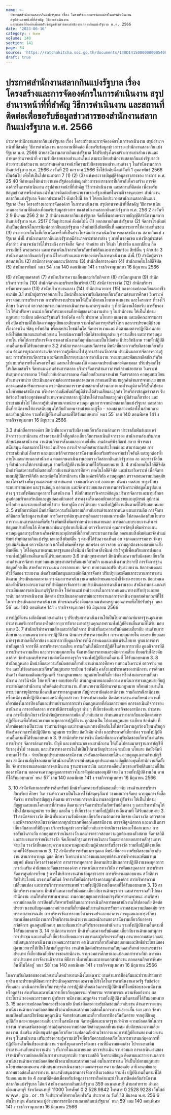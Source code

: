 ```yaml
---
name: >-
  ประกาศสำนักงานสลากกินแบ่งรัฐบาล เรื่อง โครงสร้างและการจัดองค์กรในการดำเนินงาน
  สรุปอำนาจหน้าที่ที่สำคัญ วิธีการดำเนินงาน
  และสถานที่ติดต่อเพื่อขอรับข้อมูลข่าวสารของสำนักงานสลากกินแบ่งรัฐบาล พ.ศ. 2566
date: '2023-06-16'
category: ง พิเศษ
volume: 140
section: 141
page: 54
source: 'https://ratchakitcha.soc.go.th/documents/140D141S0000000005400.pdf'
draft: true
---
```


# ประกาศสำนักงานสลากกินแบ่งรัฐบาล เรื่อง โครงสร้างและการจัดองค์กรในการดำเนินงาน สรุปอำนาจหน้าที่ที่สำคัญ วิธีการดำเนินงาน และสถานที่ติดต่อเพื่อขอรับข้อมูลข่าวสารของสำนักงานสลากกินแบ่งรัฐบาล พ.ศ. 2566

ประกาศสำนักงานสลากกินแบ่งรัฐบาล เรื่อง โครงสร้างและการจัดองค์กรในการดาเนินงาน สรุปอำนาจหน้าที่ที่สาคัญ วิธีการดำเนินงาน และสถานที่ติดต่อเพื่อขอรับข้อมูลข่าวสารของสำนักงานสลากกินแบ่งรัฐบาล พ.ศ. 2566 ด้วยสานักงานสลากกินแบ่งรัฐบาล ได้ปรับปรุงโครงสร้างการแบ่งส่วนงานและกำหนดอำนาจหน้าที่ ความรับผิดชอบของส่วนงานใหม่ ตามระเบียบสำนักงานสลากกินแบ่งรัฐบาลว่าด้วยการแบ่งส่วนงาน และกำหนดอำนาจหน้าที่ความรับผิดชอบของส่วนงานต่าง ๆ ในสำนักงานสลากกินแบ่งรัฐบาล พ.ศ. 2566 ลงวันที่ 20 มกราคม 2566 ซึ่งใช้บังคับตั้งแต่วันที่ 1 กุมภาพันธ์ 2566 เป็นต้นไป เพื่อให้เป็นไปตามมาตรา 7 (1) (2) (3) แห่งพระราชบัญญัติข้อมูลข่าวสารของ ราชการ พ.ศ. 25 40 ที่กำหนดให้หน่วยงานของรัฐต้องส่งข้อมูลข่าวสารของราชการที่เกี่ยวกับโครงสร้าง การจัดองค์กรในการดำเนินงาน สรุปอำนาจหน้าที่ที่สำคัญ วิธีการดำเนินงาน และสถานที่ติดต่อ เพื่อขอรับข้อมูลข่าวสารหรือคำแนะนำในการติดต่อกับหน่วยงานของรัฐลงพิมพ์ในราชกิจจานุเบกษา สำนักงานสลากกินแบ่งรัฐบาล จึงออกประกาศไว้ ดังต่อไปนี้ ข้อ 1 ให้ยกเลิกประกาศสานักงานสลากกินแบ่งรัฐบาล เรื่อง โครงสร้างและการจัดองค์กร ในการดาเนินงาน สรุปอานาจหน้าที่ที่สาคัญ วิธีการดาเนินงานและสถานที่ติดต่อเพื่อขอรับข้อมูลข่าวสาร ของสำนักงานสลากกินแบ่งรัฐบาล พ.ศ. 256 2 ลงวันที่ 2 9 มีนาคม 256 2 ข้อ 2 สำนักงานสลากกินแบ่งรัฐบาล จัดตั้งขึ้นตามพระราชบัญญัติสำนักงานสลากกินแบ่งรัฐบาล พ.ศ. 2517 มีวัตถุประสงค์ ดังต่อไปนี้ (1) ออกสลากกินแบ่งรัฐบาล (2) จัดการโรงพิมพ์อันเป็นอุปกรณ์ในการพิมพ์สลากกินแบ่งรัฐบาล หรือพิมพ์สิ่งพิมพ์อื่นที่ คณะกรรมการให้ความเห็นชอบ (3) กระทาการอื่นใดที่เกี่ยวเนื่องหรือที่เป็นประโยชน์แก่การดาเนินกิจการของสานักงาน สลากกินแบ่ งรัฐบาล ทั้งนี้ สำนักงานสลากกินแบ่งรัฐบาลมีอำนาจกระทำการต่าง ๆ ภายในขอบเขต แห่งวัตถุประสงค์ดังกล่าว อำนาจเช่นว่านี้ให้รวมถึง การจัดซื้อ จัดหา จำหน่าย เช่า ให้เช่า ให้เช่าซื้อ แลกเปลี่ยน ถือกรรมสิทธิ์ ครอบครอง และการดาเนินกิจการเกี่ยวกับทรัพย์สินและการเรียกร้อง สิทธิอื่น ๆ ด้วย ข้อ 3 สำนักงานสลากกินแบ่งรัฐบาล มีโครงสร้างและการจัดองค์กรในการดาเนินงาน ดังนี้ (1) สำนักผู้ตรวจสอบภายใน (2) สำนักการตลาดและนวัตกรรม (3) สำนักสื่อสารองค์กร (4) สำนักเทคโนโลยีดิจิทัล (5) สำนักการพิมพ์ ้ หนา 54 ่ เลม 140 ตอนพิเศษ 141 ง ราชกิจจานุเบกษา 16 มิถุนายน 2566

(6) สำนักยุทธศาสตร์ (7) สำนักบริหารความเสี่ยงและกำกับกิจการ (8) สำนักกฎหมาย (9) สำนักบริหารการเงิน (10) สำนักจัดหาและบริหารสินทรัพย์ (11) สำนักจ่ายรางวัล (12) สำนักบริหารทรัพยากรบุคคล (13) สำนักบริหารงานกลาง (14) สำนักอำนวยการ (15) กองความปลอดภัยและอาชีวอนามัย 3.1 สานักผู้ตรวจสอบภายใน มีหน้าที่และความรับผิดชอบเกี่ยวกับงานด้านการศึกษา วิเคราะห์ ตรวจสอบการบริหารงาน การบริหารงบประมาณให้เป็นไปตามนโยบาย แผนงาน และโครงการ ที่วางไว้ ศึกษา วิเคราะห์ ตรวจสอบกระบวนการดาเนินการตามมาตรฐานต่าง ๆ ที่สานักงานได้ขอรับ การรับรองไว้ ให้คำปรึกษา แนะนำเกี่ยวกับระบบงานที่สาคัญของส่วนงานต่าง ๆ ในสำนักงาน ให้เป็นไปตามกฎหมาย ระเบียบ มติคณะรัฐมนตรี ข้อบังคับ คาสั่ง ประกาศ นโยบาย แผนงาน และมติคณะกรรมการ เพื่ อป้องปรามมิให้เกิดความสูญเสียและเสียหาย รวมทั้งเกิดการทุจริตรั่วไหล และการประพฤติมิชอบเรื่องการเงิน พัสดุ ทรัพย์สิน หรือผลประโยชน์อื่นใด จัดทารายงานและ ติดตามผลการปฏิบัติงานภายหลังให้ข้อเสนอแนะแก่หน่วยงาน โดยเน้นความเชื่อถือได้ของข้อมูลต่าง ๆ ความเสี่ยง และการควบคุมภายใน เพื่อให้การบริหารจัดการของสานักงานสัมฤทธิ์ผลและเป็นไปอย่าง มีประสิทธิภาพ รวมทั้งปฏิบัติงานอื่นตามที่ได้รับมอบหมาย 3.2 สำนักการตลาดและนวัตกรรม มีหน้าที่และความรับผิดชอบเกี่ยวกับงาน ด้านการบูรณาการงานจัดการความรู้เพื่อนาไป สู่การสร้างนวัตกรรม ประเมินผลการจัดการความรู้และ การบริหารนวัตกรรม และจัดทาเป็นรายงานผลการดาเนินงาน วางแผนและพัฒนาผลิตภัณฑ์หรือ รูปแบบบริการหรือโครงการใหม่ และนาไปทดลองใช้ ตลอดจนประเมินและติดตามผล ปรับปรุงแก้ไข ให้เกิดผลสาเร็จ จัดทาแผนงานด้านการตลาด บริหารจัดการด้านภาวการณ์จาหน่ายสลาก วิเคราะห์ ต้นทุนทางการตลาด วิจัยเกี่ยวกับด้านการตลาด คัดเลือกตัวแทนจาหน่าย จัดสรรสลาก ควบคุมทะเบียน ตัวแทนจาหน่าย ประเมินผลความต้องการของตลาดสลาก กาหนดเป้าหมายลูกค้าด้านการจาหน่าย ขยายตลาดและส่งเสริมการตลาด ตรวจติดตามการจาหน่ายสลากทั้งส่วนกลางและส่วนภูมิภาคให้เป็นไปตาม นโยบายของสานักงาน บริหารความสัมพันธ์กับผู้มีส่วนได้ส่วนเสียและลูกค้า ให้บริการข้อมูลข่าวสาร รับข้อร้องเรียนร้องทุกข์ของตัวแทนจาหน่ายสลาก ผู้มีส่วนได้ส่วนเสียและลูกค้า ผู้มีส่วนเกี่ยวข้อง และประชาชนทั่วไป ให้ความรู้กับตัวแทนจาหน่าย ควบคุม ดูแลการจาหน่ายสลากกินแบ่งรัฐบาล และสลากอื่นที่สานักงานให้การสนับสนุนให้กับตัวแทนจาหน่ายและผู้ซื้อ - จองสลากล่วงหน้าทั้งในส่วนกลาง และส่วนภูมิภาค รวมทั้งปฏิบัติงานอื่นตามที่ได้รับมอบหมาย ้ หนา 55 ่ เลม 140 ตอนพิเศษ 141 ง ราชกิจจานุเบกษา 16 มิถุนายน 2566

3.3 สำนักสื่อสารองค์กร มีหน้าที่และความรับผิดชอบเกี่ยวกับงานด้านการ ประชาสัมพันธ์เผยแพร่กิจการของสานักงาน สร้างความเข้าใจที่ถูกต้องเกี่ยวกับการดาเนินกิจการของ สานักงานส่งเสริมภาพลักษณ์ของสานักงาน งานด้านกิจการสังคมและความยั่งยืน งานด้านพิพิธภัณฑ์ สลาก พิจารณา สนับสนุน ติดตามการใช้จ่ายเงินบริจาค การบริจาคเพื่อสาธารณประโยชน์และ สาธารณกุศล การประชาสัมพันธ์ สื่อสาร และเผยแพร่กิจการของสานักงานเพื่อเสริมสร้างความเข้าใจอันดี และถูกต้องทั้งภายในและภายนอกสานักงาน ตลอดจนดาเนินงานออกรางวัลสลากกินแบ่งรัฐบาลแ ละ ออกรางวัลอื่น ๆ ที่สำนักงานให้การสนับสนุน รวมทั้งปฏิบัติงานอื่นตามที่ได้รับมอบหมาย 3. 4 สานักเทคโนโลยีดิจิทัล มีหน้าที่และความรับผิดชอบเกี่ยวกับงานด้านการศึกษา เทคโนโลยีดิจิทัล และนำมาวิเคราะห์ เพื่อจัดทาแผนปฏิบัติการดิจิทัล และผลักดันให้สานักงาน เป็นองค์กรดิจิทัล ควบคุมดูแล ตรวจสอบความปลอดภัยของโครงสร้างพื้นฐานและระบบสารสนเทศ วางแผนวิเคราะห์ ออกแบบ พัฒนา ทดสอบ บารุงรักษาระบบสารสนเทศ และฐานข้อมูล ออกแบบ และจัดทาระบบแสดงรายงานการวิเคราะห์ข้อมูลในรูปแบบต่าง ๆ รวมทั้งพัฒนาบุคลากรในสานักงาน ใ ห้มีทักษะการวิเคราะห์ข้อมูล บริหารจัดการและบารุงรักษาศูนย์คอมพิวเตอร์หลักและศูนย์คอมพิวเตอร์ สารอง เครื่องคอมพิวเตอร์แม่ข่ายและอุปกรณ์ อุปกรณ์เครือข่าย และระบบเครือข่ายไร้สาย จัดทาคู่มือ การใช้ระบบ รวมทั้งปฏิบัติงานอื่นตามที่ได้รับมอบหมาย 3. 5 สานักการพิมพ์ มีหน้าที่และความรับผิดชอบเกี่ยวกับงานด้านการกาหนด แผนการผลิต การจัดทาสถิติและเก็บข้อมูลงานพิมพ์ การวิเคราะห์ต้นทุนการผลิตและวางแผนการผลิต ให้สอดคล้องกับนโยบาย การวางแผนการตลาดเพื่อรับจ้างพิมพ์สิ่งพิมพ์จากหน่วยงานภายนอก การออกแบบระบบงานพิม พ์ข้อมูลแปรเปลี่ยนได้ ศึกษาและพัฒนารูปแบบสิ่งพิมพ์ ตรวจวิเคราะห์ คุณภาพวัสดุสิ่งพิมพ์วางแผนควบคุมดูแลบารุงรักษาเครื่องจักรและอุปกรณ์ที่เกี่ยวกับกระบวนการผลิต ออกแบบสิ่งพิมพ์และจัดทำแม่พิมพ์ พิมพ์สลากกินแบ่งรัฐบาลและสิ่งพิมพ์อื่น ๆ ตามที่ได้รับความเห็นช อบ จากคณะกรรมการ จัดทารูปเล่มสิ่งพิมพ์ ตรวจนับสลาก แก้ไขสิ่งพิมพ์ที่ชารุด บกพร่อง ตรวจสอบ ความถูกต้องของสลากและสิ่งพิมพ์อื่น ๆ ให้ได้คุณภาพตามมาตรฐานของสิ่งพิมพ์ เก็บรักษาสิ่งพิมพ์ สำเร็จรูปเพื่อเตรียมการส่งมอบ รวมทั้งปฏิบัติงานอื่นตามที่ได้รับมอบหมาย 3.6 สานักยุทธศาสตร์ มีหน้าที่และความรับผิดชอบเกี่ยวกับงานด้านการจัดทา ทบทวนแผนยุทธศาสตร์หรือแผนวิสาหกิจ แผนดาเนินงานประจาปี การจัดการฐานข้อมูลที่จาเป็น สาหรับการวางแผน การออกแบบ จัดทา ทบทวนและปรับปรุงระบบงาน ข้อกาหนดและตัวชี้วัดของ ระบบงาน ส่งเสริมสนับสนุนและผลักดันการจัดทา ปรับปรุงและพัฒนากระบวนการทางาน ติดตาม ประเมินผลและคาดการณ์ผลการดาเนินงานตามข้อกำหนดและตัวชี้วัดของระบบงาน ข้อกาหนด และตัวชี้วัดของกระบวนการที่สำคัญการจัดการระบบประเมินผลการดาเนินงานของ สำนักงานตามเกณฑ์ ประเมินผลการดำเนินงานรัฐวิสาหกิจ ให้คำแนะนำหน่วยงานในการกาหนดแนวทางปรับปรุงและยกระดับ ผลการดาเนินงาน ติดตาม ประเมินผลคาดการณ์และรายงานผลการดาเนินงานตามค่าเกณฑ์ที่ใช้ ในการประเมินผลการดาเนินงาน พิจารณาเครื่องมือและเกณฑ์มาตรฐานคุณภาพเพื่อใช้ปรับปรุง ้ หนา 56 ่ เลม 140 ตอนพิเศษ 141 ง ราชกิจจานุเบกษา 16 มิถุนายน 2566

การปฏิบัติงาน ผลักดันหน่วยงานต่าง ๆ ปรับปรุงการดาเนินงานให้เป็นไปตามเกณฑ์มาตรฐานคุณภาพ ประสานขอรับการรับรองหรือต่ออายุการรับรองมาตรฐานคุณภาพรวมทั้งปฏิบัติงานอื่นตามที่ได้รับ มอบหมาย 3. 7 สำนักบริหำรความเสี่ยงและกำกับกิจการ มีหน้าที่และความรับผิดชอบเกี่ยวกับ งานด้านการศึกษาและกาหนดแนวทางการปฏิบัติงาน ด้านการบริหารความเสี่ยง การควบคุมภายใน ตามระเบียบและมาตรฐานสากลที่เกี่ยวข้อง และการกากับดูแลกิจการที่ดี กำหนดและเผยแพร่นโยบาย บูรณาการการกำกับดูแลกิ จการที่ดี การบริหารความเสี่ยง การผลักดันให้มีการปฏิบัติในด้านการกากับ ดูแลกิจการที่ดี การบริหารความเสี่ยง และการควบคุมภายใน จัดทาหลักการกาหนดระดับความเสี่ยง ที่ยอมรับได้ระดับองค์กร จัดทำแผนบริหารความต่อเนื่องทางธุรกิจ รวมทั้งปฏิบัติงานอื่นตามที่ ได้รับมอบหมาย 3. 8 สำนักกฎหมาย มีหน้าที่และความรับผิดชอบเกี่ยวกับงานด้านการศึกษา ทบทวนวิเคราะห์ ตรวจร่าง ยกร่าง และให้ข้อเสนอแนะเกี่ยวกับกฎหมาย ระเบียบ ข้อบังคับ คาสั่งและประกาศของสานักงาน การศึกษา ค้นคว้า ติดตามมติคณะรัฐมนตรี ร่างกฎหมายและ กฎหมำยใหม่ที่เกี่ยวข้อง หรือส่งผลกระทบกับสานักงาน การวินิจฉัย ให้คาปรึกษา ตอบข้อหารือ ด้านกฎหมายและคดีความ ดาเนินการทางกฎหมายกับผู้กระทำผิดต่อสำนักงาน หรือติดต่อประสานงาน กับหน่วยงานที่มีอำนาจตามกฎหมาย หรือหน่วยงานในกระบวนการยุติธรรมเพื่อดาเนินการทางกฎหมาย กับผู้กระทาผิดต่อสานักงาน รวมถึงกรณีสานักงานหรือพนักงานที่ปฏิบัติงานตามหน้าที่ถูกกล่าวหา ว่ากระทำความผิด ติดต่อประสานงานกับหน่วยงานที่เกี่ยวข้องในการป้องกันและปราบปรามการกระทำ ผิดกฎหมายที่ส่งผลกระทบต่ อการดาเนินกิจการของสานักงาน การอายัดสลาก การทานิติกรรมสัญญา ต่าง ๆ ที่เกี่ยวข้องกับภารกิจของสานักงาน ประสานงาน การตั้งเบิกเงินรางวัลนำจับผู้กระทาความผิด เกี่ยวกับสลาก กำหนดแนวทางกากับและติดตามการปฏิบัติงานเพื่อให้หน่วยงานและบุคลากรปฏิบัติงาน ถูกต้องเป็น ไปตามกฎหมาย ระเบียบ ข้อบังคับ ที่เกี่ยวข้องอย่างเป็นระบบ รวบรวมข้อมูล และกาหนดแนวทางป้องกันไม่ให้สานักงานถูกร้องเรียนหรือถูกฟ้องร้องจากการไม่ปฏิบัติตามกฎหมาย ระเบียบ ข้อบังคับ คำสั่ง และประกาศที่เกี่ยวข้อง รวมทั้งปฏิบัติงานอื่นตามที่ได้รับมอบหมา ย 3. 9 สานักบริหารการเงิน มีหน้าที่และความรับผิดชอบเกี่ยวกับงานด้านการบริหาร จัดการด้านการเงิน บัญชี และงบประมาณของสานักงาน ให้เป็นไปตามมาตรฐานการบัญชีที่รับรองทั่วไป วางแผน และบริหารทางการเงินให้เป็นไปตามวัตถุประสงค์ ระเบียบ นโยบาย ข้อบังคับที่กาหนดไว้ รับ - จ่ายเงินทุกประเภทของสานักงาน เร่งรัดและติดตามหนี้สิน ควบคุมดูแลงานด้านบัญชีของ สานักงานบัญชีของสลากที่สานักงานให้การสนับสนุนทุกประเภทและบัญชีกองทุนที่สานักงานจัดตั้งขึ้น จัดทารายงานแสดงผลการดาเนินงาน ฐานะทางการเงิน และการเคลื่อนไหวของทรัพย์สินและหนี้สิน ของสานักงาน ตลอดจนควบคุมดูแลการตรวจใบสาคัญก่อนขออนุมัติจ่ายเงิน รวมทั้งปฏิบัติงานอื่น ตามที่ได้รับมอบหมาย ้ หนา 57 ่ เลม 140 ตอนพิเศษ 141 ง ราชกิจจานุเบกษา 16 มิถุนายน 2566

3. 10 สำนักจัดหาและบริหารสินทรัพย์ มีหน้าที่และความรับผิดชอบเกี่ยวกับ งานด้านการบริหารสินทรัพย์ ศึกษา วิเค ราะห์ความจาเป็นในการใช้พัสดุครุภัณฑ์ วางแผนการจัดหา ควบคุมการจัดซื้อจัดจ้าง การบริหารสัญญา ติดตาม ตรวจสอบการดาเนินงานของผู้ขาย ผู้รับจ้าง ให้เป็นไปตามสัญญาและแผนโครงการที่กำหนด ติดตามการจัดการประกันภัยทรัพย์สินต่าง ๆ และบริหารพัสดุให้เป็นไปตามกฎหมำย ระเบียบ และอื่น ๆ ที่เกี่ยวข้อง รวมทั้งปฏิบัติงานอื่นตามที่ ได้รับมอบหมาย 3. 11 สานักจ่ายรางวัล มีหน้าที่และความรับผิดชอบเกี่ยวกับงานด้านการเบิกจ่าย เงินรางวัล ตรวจสอบและพิจารณาจ่ายเงินรางวัลสลากทุกประเภทที่ออกโดยสานักงาน ตรวจพิสูจน์สลาก และดาเนินการเกี่ยวกับสลากที่มีปัญหา บริการข้อมูลข่าวสารที่เกี่ยวกับการจ่ายเงินรางวัลและให้คาแนะนา การขอรับเงินรางวัล ควบคุมการจ่ายเงินรางวัล และการตรวจสอบความถูกต้องของตัวสลาก จัดทาสถิติ และรายงานการจ่ายเงินรางวัล จัดเก็บหลักฐานการจ่ายเงินรางวัลและทาลายเอกสารหลักฐานการจ่ายเงิน รางวัลที่หมดอายุความ และควบคุมทะเบียนผู้ค้าสลากรับซื้อรางวัล รวมทั้งปฏิบัติงานอื่นตามที่ได้รับมอบหมาย 3. 12 สำนักบริหารทรัพยากรบุคคล มีหน้าที่และความรับผิดชอบเกี่ยวกับงาน ด้านการควบคุม ดูแล ศึกษา วิเคราะห์ และวางแผนกลยุทธ์ด้านการบริหารและพัฒนาทุนมนุษย์ พัฒนาโครงสร้างองค์กร การสรรหาบุคลากร ติดตามประเมินผลการปฏิบัติงานของบุคลากร การส่งเสริม ค่านิยมและวัฒนธรรมองค์กร การดาเนินการทางวินัย การพัฒนาบุคลากร การบริหารจัดการศูนย์การเรียน รู้ การให้บริการงานด้านข้อมูลข่าวสาร การบริหารผลตอบแทน สวัสดิการ สิทธิประโยชน์ แรงงานสัมพันธ์ กิจการสัมพันธ์การสร้างความผูกพันองค์กร การบริหารความเปลี่ยนแปลง และการบริการทางการแพทย์ รวมทั้งปฏิบัติงานอื่นตามที่ได้รับมอบหมาย 3. 13 สานักบริหารงานกลาง มีหน้าที่และความรับผิดชอบเกี่ยวกับงานด้านธุรการ และสารบรรณทั่วไปของสำนักงาน งานให้บริการยานพาหนะ งานควบคุมดูแลการซ่อมบำรุงรักษายานพาหนะ งานรักษาความปลอดภัย การป้องกันรักษาทรัพย์สินและการดาเนินกิจการของสานักงานให้ปลอดภัย ติดต่อประสา นงานกับบุคคลและหน่วยงานที่เกี่ยวข้องกับงานด้านการรักษาความสงบความปลอดภัย การบรรเทาสาธารณภัย การบริหารจัดการระบบวิศวกรรมประกอบอาคาร การดูแลและบารุงรักษา สถานที่ของสานักงานการให้บริการแก่หน่วยงานและพนักงานของสานักงานเกี่ยวกับอาคารสวัสดิการ ดูแลศูนย์ฝึกอบร มและสัมมนาบ้านพักรับรองของสำนักงาน รวมทั้งปฏิบัติงานอื่นตามที่ได้รับมอบหมาย 3. 14 สานักอานวยการ มีหน้าที่และความรับผิดชอบเกี่ยวกับงานด้านเลขานุการ การประชุม และงานอื่นที่เกี่ยวข้องกับคณะกรรมการและผู้บริหารระดับสูง อานวยความสะดวกและ สนับสนุนการดาเนินงานของคณะกรรมการ ดาเนินการเกี่ยวกับค่าตอบแทนและสิทธิประโยชน์ของ ผู้อานวยการให้เป็นไปตามสัญญาจ้าง งานด้านติดต่อประสานงานกับบุคคลหรือหน่วยงานระหว่างประเทศ ที่เกี่ยวข้องกับกิจการของสานักงาน รวบรวมการศึกษาและแปลเอกสารทางวิชา การของต่างประเทศ การจัดงานกิจกรรม พิธีการ ทั้งภายในและภายนอกสานักงาน ตลอดจนกิจการพิเศษอื่นที่ไม่ได้อยู่ ้ หนา 58 ่ เลม 140 ตอนพิเศษ 141 ง ราชกิจจานุเบกษา 16 มิถุนายน 2566

ในความรับผิดชอบของหน่วยงานใดหน่วยงานหนึ่งโดยเฉพาะ งานด้านการป้องกันและปราบปรามการทุจริต และประพฤติมิชอบการประเมินคุณธรรมและความโปร่งใสในการดาเนินงานภาครัฐ รับข้อร้องเรียนและ ดาเนินการเกี่ยวกับการทุจริต การปฏิบัติหรือละเว้นการปฏิบัติหน้าที่โดยมิชอบของพนักงานหรือลูกจ้าง ส่งเสริมและดาเนินการเกี่ยวกับคุณธรรม จริยธรรม จรรยาบรรณ ความขัดแย้งทาง ผลประโยชน์ ของคณะกรรมการ ผู้บริหาร พนักงานและลูกจ้าง รวมทั้งปฏิบัติงานอื่นตามที่ได้รับมอบหมาย 3. 15 กองความปลอดภัยและอาชีวอนามัย มีหน้าที่และความรับผิดชอบเกี่ยวกับงาน ด้านการวางแผนดาเนินงานด้านความปลอดภัยอาชีวอนามัยและสภาพแวดล้อมในการทางานระยะสั้น ระย ะยาว จัดทาแผนป้องกันและฝึกซ้อมเหตุฉุกเฉิน จัดทาข้อเสนอแนะเกี่ยวกับการป้องกันอันตราย จากอุบัติเหตุ อุบัติภัย และควบคุมความเสี่ยงภายในสานักงาน จัดทาคู่มือและมาตรฐานว่าด้วย ความปลอดภัยในการทางาน กาหนดชนิดของอุปกรณ์คุ้มครองความปลอดภัยส่วนบุคคลที่เหมาะสม กับลักษณะความเสี่ยงของงาน ส่งเสริม สนับสนุนข้อมูลเกี่ยวกับความปลอดภัยด้านวิชาการและ การปฏิบัติงานของหน่วยงานต่าง ๆ ในสานักงาน เสริมสร้างความรู้ความเข้าใจเกี่ยวกับความปลอดภัย ในการทางานแก่บุคลากรที่ปฏิบัติงานในพื้นที่ของสานักงาน รวมทั้งบุคลากรซึ่งต้องทา งานที่มีความแตกต่าง ไปจากงานเดิม ประสานงานกับหน่วยงานต่าง ๆ ทั้งภายในและภายนอก ตรวจประเมิน รวบรวมผล การดาเนินงานของเจ้าหน้าที่ความปลอดภัยในการทางานทุกระดับ รวบรวมสถิติ วิเคราะห์ข้อมูล ติดตามและรายงานผลการดาเนินงานด้านความปลอดภัยอาชีวอนามัยและสภาพแวดล้ อมในการทางาน ให้เป็นไปตามกฎหมาย นโยบายและแผนงาน สนับสนุนการดาเนินงานของคณะกรรมการความปลอดภัย อาชีวอนามัยและสภาพแวดล้อมในการทางาน และสนับสนุนด้านการจัดการสิ่งแวดล้อม รวมทั้ง ปฏิบัติงานอื่นตามที่ได้รับมอบหมาย ข้อ 4 สถานที่ติดต่อเพื่อขอรับข้อมูลข่าวสารหรือคำแนะนำในการติดต่อกับสำนักงาน สลากกินแบ่งรัฐบาล ได้แก่ สำนักงานสลากกินแบ่งรัฐบาล 359 ถนนนนทบุรี ตำบลท่าทราย อำเภอเมืองนนทบุรี จังหวัดนนทบุรี 11000 โทรศัพท์ 0 2 528 9842 โทรสาร 0 2528 9228 เว็บไซต์ w ww . glo . or . th จึงประกาศให้ทราบโดยทั่วกัน ประกาศ ณ วันที่ 13 มีนาคม พ.ศ. 256 6 พันโท หนุน ศันสนาคม ผู้อำนวยการสานักงานสลากกินแบ่งรัฐบาล ้ หนา 59 ่ เลม 140 ตอนพิเศษ 141 ง ราชกิจจานุเบกษา 16 มิถุนายน 2566
